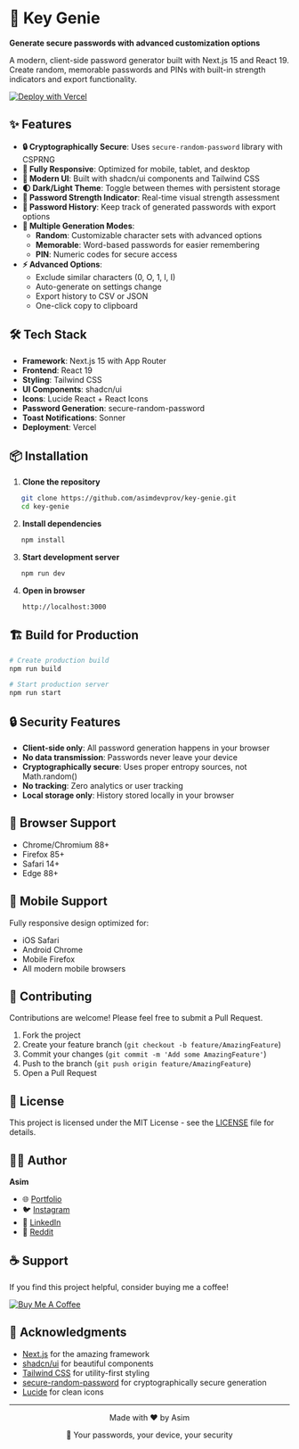 # 🔐 Key Genie

**Generate secure passwords with advanced customization options**

A modern, client-side password generator built with Next.js 15 and React 19. Create random, memorable passwords and PINs with built-in strength indicators and export functionality.

[![Deploy with Vercel](https://vercel.com/button)](https://vercel.com/new/clone?repository-url=https://github.com/asimdevprov/key-genie)

## ✨ Features

- **🔒 Cryptographically Secure**: Uses `secure-random-password` library with CSPRNG
- **📱 Fully Responsive**: Optimized for mobile, tablet, and desktop
- **🎨 Modern UI**: Built with shadcn/ui components and Tailwind CSS
- **🌓 Dark/Light Theme**: Toggle between themes with persistent storage
- **💪 Password Strength Indicator**: Real-time visual strength assessment
- **📝 Password History**: Keep track of generated passwords with export options
- **🔄 Multiple Generation Modes**:
  - **Random**: Customizable character sets with advanced options
  - **Memorable**: Word-based passwords for easier remembering
  - **PIN**: Numeric codes for secure access
- **⚡ Advanced Options**:
  - Exclude similar characters (0, O, 1, l, I)
  - Auto-generate on settings change
  - Export history to CSV or JSON
  - One-click copy to clipboard


## 🛠️ Tech Stack

- **Framework**: Next.js 15 with App Router
- **Frontend**: React 19
- **Styling**: Tailwind CSS
- **UI Components**: shadcn/ui
- **Icons**: Lucide React + React Icons
- **Password Generation**: secure-random-password
- **Toast Notifications**: Sonner
- **Deployment**: Vercel

## 📦 Installation

1. **Clone the repository**

```sh
   git clone https://github.com/asimdevprov/key-genie.git
   cd key-genie
```

2. **Install dependencies**

```sh
   npm install
```

3. **Start development server**

```sh
   npm run dev
```

4. **Open in browser**
   ```
   http://localhost:3000
   ```

## 🏗️ Build for Production

```sh
# Create production build
npm run build

# Start production server
npm run start
```

## 🔒 Security Features

- **Client-side only**: All password generation happens in your browser
- **No data transmission**: Passwords never leave your device
- **Cryptographically secure**: Uses proper entropy sources, not Math.random()
- **No tracking**: Zero analytics or user tracking
- **Local storage only**: History stored locally in your browser

## 🎯 Browser Support

- Chrome/Chromium 88+
- Firefox 85+
- Safari 14+
- Edge 88+

## 📱 Mobile Support

Fully responsive design optimized for:
- iOS Safari
- Android Chrome
- Mobile Firefox
- All modern mobile browsers

## 🤝 Contributing

Contributions are welcome! Please feel free to submit a Pull Request.

1. Fork the project
2. Create your feature branch (`git checkout -b feature/AmazingFeature`)
3. Commit your changes (`git commit -m 'Add some AmazingFeature'`)
4. Push to the branch (`git push origin feature/AmazingFeature`)
5. Open a Pull Request

## 📄 License

This project is licensed under the MIT License - see the [LICENSE](LICENSE) file for details.

## 👨‍💻 Author

**Asim**

- 🌐 [Portfolio](https://your-portfolio.com)
- 🐦 [Instagram](https://www.instagram.com/dev_muhammad_asim/)
- 💼 [LinkedIn](https://www.linkedin.com/in/muhammad-asim-63057535a/)
- 🤖 [Reddit](https://www.reddit.com/user/Round-Surround6409/)

## ☕ Support

If you find this project helpful, consider buying me a coffee!

[![Buy Me A Coffee](https://cdn.buymeacoffee.com/buttons/v2/default-yellow.png)](https://www.buymeacoffee.com/asimdevprov)

## 🙏 Acknowledgments

- [Next.js](https://nextjs.org/) for the amazing framework
- [shadcn/ui](https://ui.shadcn.com/) for beautiful components
- [Tailwind CSS](https://tailwindcss.com/) for utility-first styling
- [secure-random-password](https://www.npmjs.com/package/secure-random-password) for cryptographically secure generation
- [Lucide](https://lucide.dev/) for clean icons

---

<div align="center">
  <p>Made with ❤️ by Asim</p>
  <p>🔐 Your passwords, your device, your security</p>
</div>